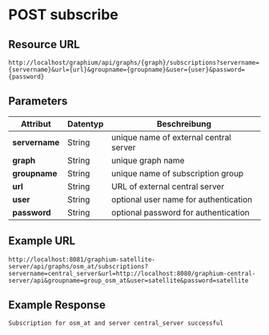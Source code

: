 # POST subscribe

## Resource URL

`http://localhost/graphium/api/graphs/{graph}/subscriptions?servername={servername}&url={url}&groupname={groupname}&user={user}&password={password}`

## Parameters

| **Attribut**   | **Datentyp** | **Beschreibung**                       |
| -------------- | ------------ | -------------------------------------- |
| **servername** | String       | unique name of external central server |
| **graph**      | String       | unique graph name                      |
| **groupname**  | String       | unique name of subscription group      |
| **url**        | String       | URL of external central server         |
| **user**       | String       | optional user name for authentication  |
| **password**   | String       | optional password for authentication   |
## Example URL

`http://localhost:8081/graphium-satellite-server/api/graphs/osm_at/subscriptions?servername=central_server&url=http://localhost:8080/graphium-central-server/api&groupname=group_osm_at&user=satellite&password=satellite`

## Example Response

`Subscription for osm_at and server central_server successful`